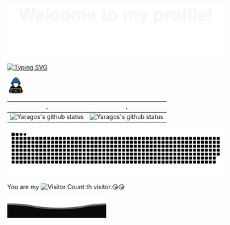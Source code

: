 ![](assets/Bottom_up.svg)

<!--   my-ticker -->
[![Typing SVG](https://readme-typing-svg.herokuapp.com?color=%2336BCF7&center=true&vCenter=true&width=600&lines=Hi+there+👋,+I+am+Yaragos;+A+backend+developer;Over+3+years+of+programming+experience;Always+learning+new+things)](https://git.io/typing-svg)


<img src = "assets/about_me.gif" width = 40px>


<!--   stats + languages -->
| .                                                                                                                                       | .                                                                                                                         |
|-----------------------------------------------------------------------------------------------------------------------------------------|---------------------------------------------------------------------------------------------------------------------------|
| ![Yaragos's github status](https://github-readme-stats.vercel.app/api?username=yaragos&show_icons=true&theme=synthwave) | ![Yaragos's github status](https://github-readme-stats.vercel.app/api/top-langs/?username=yaragos&theme=synthwave&layout=compact) |


<!--   green snake -->
<!-- ![Yaragos's github activity graph](https://raw.githubusercontent.com/yaragos/yaragos/output/github-contribution-grid-snake.svg) -->
<picture>
  <source media="(prefers-color-scheme: dark)" srcset="https://raw.githubusercontent.com/yaragos/yaragos/output/github-contribution-grid-snake-dark.svg" />
  <source media="(prefers-color-scheme: light)" srcset="https://raw.githubusercontent.com/yaragos/yaragos/output/github-contribution-grid-snake.svg" />
  <img alt="Yaragos's github activity graph" src="github-snake.svg" />
</picture>

You are my ![Visitor Count](https://profile-counter.glitch.me/yaragos/count.svg).th visitor.:kissing_heart::kissing_heart:

![](assets/Bottom_down.svg)